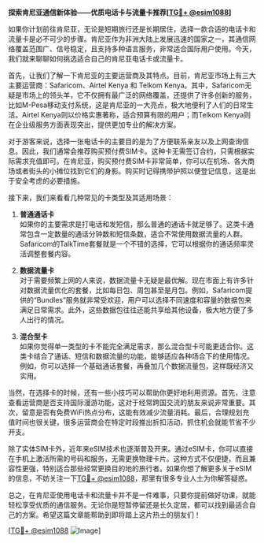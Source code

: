 **探索肯尼亚通信新体验——优质电话卡与流量卡推荐[[TG💪+ @esim1088](https://t.me/s/esim1088)]**

如果你计划前往肯尼亚，无论是短期旅行还是长期居住，选择一款合适的电话卡和流量卡是必不可少的步骤。肯尼亚作为非洲大陆上发展迅速的国家之一，其通信网络覆盖范围广、信号稳定，且支持多种语言服务，非常适合国际用户使用。今天，我们就来聊聊如何挑选适合自己的肯尼亚电话卡或流量卡。

首先，让我们了解一下肯尼亚的主要运营商及其特点。目前，肯尼亚市场上有三大主要运营商：Safaricom、Airtel Kenya 和 Telkom Kenya。其中，Safaricom无疑是市场上的领头羊，它不仅拥有最广泛的网络覆盖，还提供了许多创新的服务，比如M-Pesa移动支付系统，这是肯尼亚的一大亮点，极大地便利了人们的日常生活。Airtel Kenya则以价格实惠著称，适合预算有限的用户；而Telkom Kenya则在企业级服务方面表现突出，提供更加专业的解决方案。

对于游客来说，选择一张电话卡的主要目的是为了方便联系亲友以及上网查询信息。因此，我们通常会推荐购买预付费SIM卡。这种卡无需签订合约，只需根据实际需求充值即可。在肯尼亚，购买预付费SIM卡非常简单，你可以在机场、各大商场或者街头的小摊位找到它们的身影。购买时记得携带护照以便登记信息，这是出于安全考虑的必要措施。

接下来，我们来看看几种常见的卡类型及其适用场景：

1. **普通通话卡**  
   如果你的主要需求是打电话和发短信，那么普通的通话卡就足够了。这类卡通常包含一定数量的通话分钟数和短信条数，适合不常使用数据流量的人群。Safaricom的TalkTime套餐就是一个不错的选择，它可以根据你的通话频率灵活调整套餐内容。

2. **数据流量卡**  
   对于需要频繁上网的人来说，数据流量卡无疑是最优解。现在市面上有许多针对数据流量优化的套餐，比如每日包、周包甚至是月包。例如，Safaricom提供的“Bundles”服务就非常受欢迎，用户可以选择不同速度和容量的数据包来满足日常需求。此外，这些数据包往往还能共享给其他设备，极大地方便了多人出行的情况。

3. **混合型卡**  
   如果你觉得单一类型的卡不能完全满足需求，那么混合型卡可能更适合你。这类卡结合了通话、短信和数据流量的功能，能够适应各种场合下的使用情况。例如，你可以选择一个基础通话套餐，再叠加几个数据流量包，这样既经济又实用。

当然，在选择卡的时候，还有一些小技巧可以帮助你更好地利用资源。首先，注意查看运营商是否支持国际漫游功能，这对于经常跨国交流的朋友来说非常重要。其次，留意是否有免费WiFi热点分布，这能有效减少流量消耗。最后，合理规划充值时间也很关键，很多运营商会在特定时段推出折扣活动，抓住机会就能节省不少开支。

除了实体SIM卡外，近年来eSIM技术也逐渐普及开来。通过eSIM卡，你可以直接在手机上激活所需的号码和服务，无需更换物理卡片。这种方式不仅便捷，而且兼容性更强，特别适合那些经常更换目的地的旅行者。如果你想了解更多关于eSIM的信息，不妨关注一下[TG💪+ @esim1088](https://t.me/s/esim1088)，那里有很多专业人士为你解答疑惑。

总之，在肯尼亚使用电话卡和流量卡并不是一件难事，只要你提前做好功课，就能轻松享受优质的通信服务。无论你是短暂停留还是长久定居，都可以找到最适合自己的方案。希望这篇文章能帮助到即将踏上这片热土的朋友们！

[[TG💪+ @esim1088](https://t.me/s/esim1088) ![Image](https://i.postimg.cc/4NQfJmqS/Snipaste-2025-05-13-00-14-12.png)]